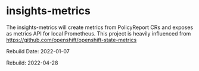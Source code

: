 # insights-metrics

The insights-metrics  will create metrics from PolicyReport CRs and exposes as metrics API for local Prometheus.
This project is heavily influenced from <https://github.com/openshift/openshift-state-metrics>

Rebuild Date: 2022-01-07


Rebuild: 2022-04-28
